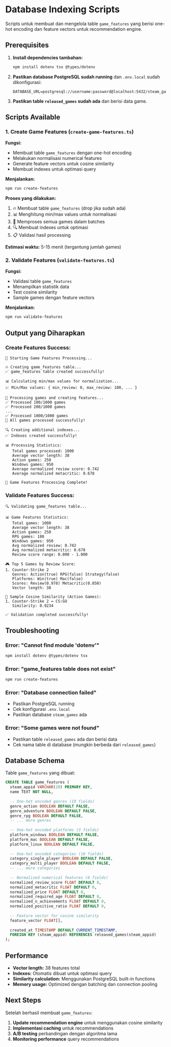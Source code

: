 # Database Indexing Scripts

Scripts untuk membuat dan mengelola table `game_features` yang berisi one-hot encoding dan feature vectors untuk recommendation engine.

## Prerequisites

1. **Install dependencies tambahan:**
   ```bash
   npm install dotenv tsx @types/dotenv
   ```

2. **Pastikan database PostgreSQL sudah running** dan `.env.local` sudah dikonfigurasi:
   ```env
   DATABASE_URL=postgresql://username:password@localhost:5432/steam_games
   ```

3. **Pastikan table `released_games` sudah ada** dan berisi data game.

## Scripts Available

### 1. Create Game Features (`create-game-features.ts`)

**Fungsi:**
- Membuat table `game_features` dengan one-hot encoding
- Melakukan normalisasi numerical features
- Generate feature vectors untuk cosine similarity
- Membuat indexes untuk optimasi query

**Menjalankan:**
```bash
npm run create-features
```

**Proses yang dilakukan:**
1. 🔥 Membuat table `game_features` (drop jika sudah ada)
2. 📊 Menghitung min/max values untuk normalisasi
3. 🔄 Memproses semua games dalam batches
4. 🔍 Membuat indexes untuk optimasi
5. 📋 Validasi hasil processing

**Estimasi waktu:** 5-15 menit (tergantung jumlah games)

### 2. Validate Features (`validate-features.ts`)

**Fungsi:**
- Validasi table `game_features`
- Menampilkan statistik data
- Test cosine similarity
- Sample games dengan feature vectors

**Menjalankan:**
```bash
npm run validate-features
```

## Output yang Diharapkan

### Create Features Success:
```
🚀 Starting Game Features Processing...

🔥 Creating game_features table...
✅ game_features table created successfully!

📊 Calculating min/max values for normalization...
📈 Min/Max values: { min_review: 0, max_review: 100, ... }

🔄 Processing games and creating features...
✅ Processed 100/1000 games
✅ Processed 200/1000 games
...
✅ Processed 1000/1000 games
🎉 All games processed successfully!

🔍 Creating additional indexes...
✅ Indexes created successfully!

📊 Processing Statistics:
   Total games processed: 1000
   Average vector length: 38
   Action games: 250
   Windows games: 950
   Average normalized review score: 0.742
   Average normalized metacritic: 0.678

🎉 Game Features Processing Complete!
```

### Validate Features Success:
```
🔍 Validating game_features table...

📊 Game Features Statistics:
   Total games: 1000
   Average vector length: 38
   Action games: 250
   RPG games: 180
   Windows games: 950
   Avg normalized review: 0.742
   Avg normalized metacritic: 0.678
   Review score range: 0.000 - 1.000

🎮 Top 5 Games by Review Score:
1. Counter-Strike 2
   Genres: Action(true) RPG(false) Strategy(false)
   Platforms: Win(true) Mac(false)
   Scores: Review(0.978) Metacritic(0.850)
   Vector length: 38

🔢 Sample Cosine Similarity (Action Games):
1. Counter-Strike 2 ↔ CS:GO
   Similarity: 0.9234

✅ Validation completed successfully!
```

## Troubleshooting

### Error: "Cannot find module 'dotenv'"
```bash
npm install dotenv @types/dotenv tsx
```

### Error: "game_features table does not exist"
```bash
npm run create-features
```

### Error: "Database connection failed"
- Pastikan PostgreSQL running
- Cek konfigurasi `.env.local`
- Pastikan database `steam_games` ada

### Error: "Some games were not found"
- Pastikan table `released_games` ada dan berisi data
- Cek nama table di database (mungkin berbeda dari `released_games`)

## Database Schema

Table `game_features` yang dibuat:

```sql
CREATE TABLE game_features (
  steam_appid VARCHAR(20) PRIMARY KEY,
  name TEXT NOT NULL,
  
  -- One-hot encoded genres (19 fields)
  genre_action BOOLEAN DEFAULT FALSE,
  genre_adventure BOOLEAN DEFAULT FALSE,
  genre_rpg BOOLEAN DEFAULT FALSE,
  -- ... more genres
  
  -- One-hot encoded platforms (3 fields)
  platform_windows BOOLEAN DEFAULT FALSE,
  platform_mac BOOLEAN DEFAULT FALSE,
  platform_linux BOOLEAN DEFAULT FALSE,
  
  -- One-hot encoded categories (10 fields)
  category_single_player BOOLEAN DEFAULT FALSE,
  category_multi_player BOOLEAN DEFAULT FALSE,
  -- ... more categories
  
  -- Normalized numerical features (6 fields)
  normalized_review_score FLOAT DEFAULT 0,
  normalized_metacritic FLOAT DEFAULT 0,
  normalized_price FLOAT DEFAULT 0,
  normalized_required_age FLOAT DEFAULT 0,
  normalized_n_achievements FLOAT DEFAULT 0,
  normalized_positive_ratio FLOAT DEFAULT 0,
  
  -- Feature vector for cosine similarity
  feature_vector FLOAT[],
  
  created_at TIMESTAMP DEFAULT CURRENT_TIMESTAMP,
  FOREIGN KEY (steam_appid) REFERENCES released_games(steam_appid)
);
```

## Performance

- **Vector length:** 38 features total
- **Indexes:** Otomatis dibuat untuk optimasi query
- **Similarity calculation:** Menggunakan PostgreSQL built-in functions
- **Memory usage:** Optimized dengan batching dan connection pooling

## Next Steps

Setelah berhasil membuat `game_features`:

1. **Update recommendation engine** untuk menggunakan cosine similarity
2. **Implementasi caching** untuk recommendations
3. **A/B testing** perbandingan dengan algoritma lama
4. **Monitoring performance** query recommendations 